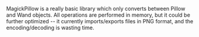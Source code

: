 MagickPillow is a really basic library which only converts between Pillow and Wand objects. All operations are performed in memory, but it could be further optimized -- it currently imports/exports files in PNG format, and the encoding/decoding is wasting time.
